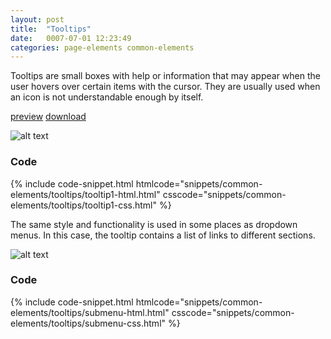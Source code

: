 ```yaml
---
layout: post
title:  "Tooltips"
date:   0007-07-01 12:23:49
categories: page-elements common-elements
---
```


Tooltips are small boxes with help or information that may appear when the user hovers over
certain items with the cursor. They are usually used when an icon is not understandable enough by itself.

<a class="btn btn--preview" target="_blank" href="http://localhost:4000/gfw-style-guides/downloads/common-elements/tooltips/index.html">preview</a>
<a class="btn btn--download" download="tooltips.zip" href="http://localhost:4000/gfw-style-guides/downloads/common-elements/tooltips/tooltips.zip">download</a>

![alt text][tooltip]

### Code

<div id="code-snippet-box1" class="code-snippet-box">
  {% include code-snippet.html htmlcode="snippets/common-elements/tooltips/tooltip1-html.html" csscode="snippets/common-elements/tooltips/tooltip1-css.html" %}
</div>



The same style and functionality is used in some places as dropdown menus. In this case, the tooltip
contains a list of links to different sections.

![alt text][tooltip-menu]

### Code

<div id="code-snippet-box2" class="code-snippet-box">
  {% include code-snippet.html htmlcode="snippets/common-elements/tooltips/submenu-html.html" csscode="snippets/common-elements/tooltips/submenu-css.html" %}
</div>



[tooltip]: /gfw-style-guides/images/posts/common-elements/tooltips/07-01-tooltip.png "tooltip"
[tooltip-menu]: /gfw-style-guides/images/posts/common-elements/tooltips/07-02-tooltip-menu.png "tooltip menu"
